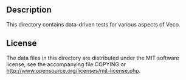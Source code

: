 Description
------------

This directory contains data-driven tests for various aspects of Veco.

License
--------

The data files in this directory are distributed under the MIT software
license, see the accompanying file COPYING or
http://www.opensource.org/licenses/mit-license.php.

